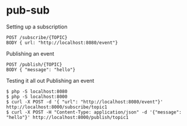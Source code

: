 # pub-sub
Setting up a subscription

    POST /subscribe/{TOPIC}
    BODY { url: "http://localhost:8080/event"}

Publishing an event

    POST /publish/{TOPIC}
    BODY { "message": "hello"}

Testing it all out Publishing an event
```
$ php -S localhost:8080
$ php -S localhost:8000
$ curl -X POST -d '{ "url": "http://localhost:8080/event"}' http://localhost:8000/subscribe/topic1
$ curl -X POST -H "Content-Type: application/json" -d '{"message": "hello"}' http://localhost:8000/publish/topic1
```
